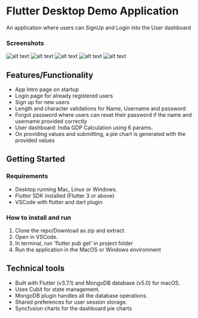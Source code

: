 # Flutter Desktop Demo Application

An application where users can SignUp and Login into the User dashboard

### Screenshots
![alt text](https://user-images.githubusercontent.com/117373571/222362720-6a2e91d5-8011-4d5b-ba13-c88b2f75c6b7.png)
![alt text](https://user-images.githubusercontent.com/117373571/222362771-6c627b0f-8726-43d4-adbe-3cc4a3de9f0b.png)
![alt text](https://user-images.githubusercontent.com/117373571/222362829-889a8703-1803-4c07-ba64-6918770fe389.png)
![alt text](https://user-images.githubusercontent.com/117373571/222362846-31b4e637-dc8d-412c-bd5e-bc1d7f73affa.png)
![alt text](https://user-images.githubusercontent.com/117373571/222362880-c8913e22-01fb-4c67-b1ba-f848402fe1e1.png)

## Features/Functionality
- App Intro page on startup
- Login page for already registered users
- Sign up for new users
- Length and character validations for Name, Username and password
- Forgot password where users can reset their password if the name and username provided correctly
- User dashboard: India GDP Calculation using 6 params. 
- On providing values and submitting, a pie chart is generated with the provided values

## Getting Started
### Requirements
- Desktop running Mac, Linux or Windows.
- Flutter SDK installed (Flutter 3 or above)
- VSCode with flutter and dart plugin
### How to install and run
1. Clone the repo/Download as zip and extract.
2. Open in VSCode.
3. In terminal, run 'flutter pub get' in project folder
4. Run the application in the MacOS or Windows environment

## Technical tools
- Built with Flutter (v3.7.1) and MongoDB database (v5.0) for macOS.  
- Uses Cubit for state management.  
- MongoDB plugin handles all the database operations.  
- Shared preferences for user session storage.
- Syncfusion charts for the dashboard pie charts  
